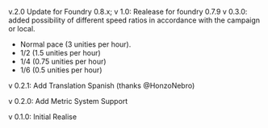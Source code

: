 v.2.0
Update for Foundry 0.8.x;
v 1.0:
Realease for foundry 0.7.9
v 0.3.0: added possibility of different speed ratios in accordance with the campaign or local.
- Normal pace (3 unities per hour).
- 1/2 (1.5 unities per hour)
- 1/4 (0.75 unities per hour)
- 1/6 (0.5 unities per hour)

v 0.2.1: Add Translation Spanish (thanks @HonzoNebro)

v 0.2.0: Add Metric System Support

v 0.1.0: Initial Realise
